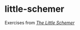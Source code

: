 # little-schemer

Exercises from [*The Little Schemer*](https://mitpress.mit.edu/books/little-schemer-fourth-edition)
